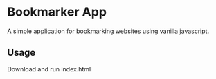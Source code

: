 # Bookmarker App
A simple application for bookmarking websites using vanilla javascript.


## Usage
Download and run index.html
